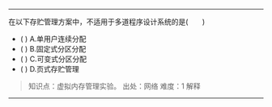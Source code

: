 ---
在以下存贮管理方案中，不适用于多道程序设计系统的是(　　)
- ( ) A.单用户连续分配　　 
- ( ) B.固定式分区分配　　 
- ( ) C.可变式分区分配　　 
- ( ) D.页式存贮管理

> 知识点：虚拟内存管理实验。
> 出处：网络
> 难度：1
> 解释

---